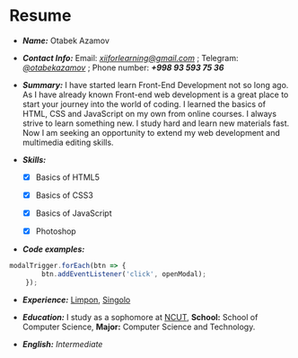 # Resume
- _**Name:**_
Otabek Azamov

- _**Contact Info:**_
Email: [_xiiforlearning@gmail.com_]() ;
Telegram: [_@otabekazamov_](https://t.me/otabekazamov) ;
Phone number: _**+998 93 593 75 36**_

- _**Summary:**_
I have started learn Front-End Development not so long ago. As I have already known Front-end web development is a great place to start your journey into the world of coding. I learned the basics of HTML, CSS and JavaScript on my own from online courses. I always strive to learn something new. I study hard and learn new materials fast. Now I am seeking an opportunity to extend my web development and multimedia editing skills. 

- _**Skills:**_
  - [x] Basics of HTML5
  - [x] Basics of CSS3
  - [x] Basics of JavaScript
  - [x] Photoshop
  

- _**Code examples:**_
```javascript
modalTrigger.forEach(btn => {
        btn.addEventListener('click', openModal);
    });
```
- _**Experience:**_
[Limpon](https://github.com/otabekazamov/Limpon-vol.2),
[Singolo](https://azamovxii.github.io/singolo/)

- _**Education:**_
I study as a sophomore at [NCUT](http://en.ncut.edu.cn/), **School:** School of Computer Science, **Major:** Computer Science and Technology.

- _**English:**_
_Intermediate_